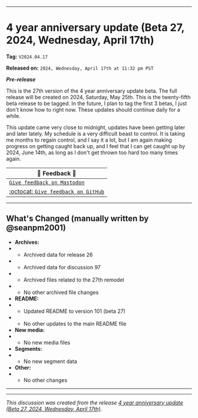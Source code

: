 
***

# 4 year anniversary update (Beta 27, 2024, Wednesday, April 17th)

**Tag:** `V2024.04.17`

**Released on:** `2024, Wednesday, April 17th at 11:32 pm PST`

***Pre-release***

This is the 27th version of the 4 year anniversary update beta. The full release will be created on 2024, Saturday, May 25th. This is the twenty-fifth beta release to be tagged. In the future, I plan to tag the first 3 betas, I just don't know how to right now. These updates should continue daily for a while.

This update came very close to midnight, updates have been getting later and later lately. My schedule is a very difficult beast to control. It is taking me months to regain control, and I say it a lot, but I am again making progress on getting caught back up, and I feel that I can get caught up by 2024, June 14th, as long as I don't get thrown too hard too many times again.

| 📣️ Feedback 💬️ |
|---|
| [`Give feedback on Mastodon`](https://techhub.social/deck/@seanpm2001/112237731368032617) |
| [:octocat: `Give feedback on GitHub`](https://github.com/seanpm2001/seanpm2001/discussions/98/) |

---

## What's Changed (manually written by @seanpm2001)

- **Archives:**
- - Archived data for release 26
- - Archived data for discussion 97
- - Archived files related to the 27th remodel
- - No other archived file changes
- **README:**
- - Updated README to version 101 (beta 27)
- - No other updates to the main README file
- **New media:**
- - No new media files
- **Segments:**
- - No new segment data
- **Other:**
- - No other changes

***


<hr /><em>This discussion was created from the release <a href='https://github.com/seanpm2001/seanpm2001/releases/tag/V2024.04.17'>4 year anniversary update (Beta 27, 2024, Wednesday, April 17th)</a>.</em>
